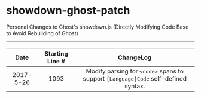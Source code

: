 # showdown-ghost-patch
Personal Changes to Ghost's showdown.js (Directly Modifying Code Base to Avoid Rebuilding of Ghost)

----------------

| Date | Starting Line # | ChangeLog |
| :--: | :-------------: | :-------: |
| 2017-5-26 | 1093 | Modify parsing for `<code>` spans to support `[Language]Code` self-defined syntax. |